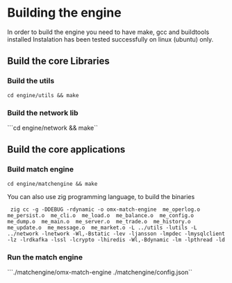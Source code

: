 Building the engine
===

In order to build the engine you need to have make, gcc and buildtools installed
Instalation has been tested successfully on linux (ubuntu) only.

## Build the core Libraries


### Build the utils
```cd engine/utils && make```

### Build the network lib
```cd engine/network && make``

## Build the core applications

### Build match engine

```cd engine/matchengine && make```

You can also use zig programming language, to build the binaries

``` zig cc -g -DDEBUG -rdynamic -o omx-match-engine  me_operlog.o  me_persist.o  me_cli.o  me_load.o  me_balance.o  me_config.o  me_dump.o  me_main.o  me_server.o  me_trade.o  me_history.o  me_update.o  me_message.o  me_market.o -L ../utils -lutils -L ../network -lnetwork -Wl,-Bstatic -lev -ljansson -lmpdec -lmysqlclient -lz -lrdkafka -lssl -lcrypto -lhiredis -Wl,-Bdynamic -lm -lpthread -ld```

### Run the match engine
```./matchengine/omx-match-engine ./matchengine/config.json``
